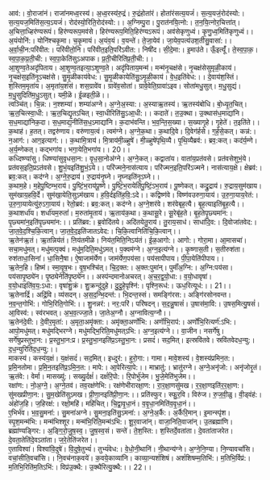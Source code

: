 

  
आव॑:। वो॒राजा॑नं। राजा॑नमध्व॒रस्य॑। अ॒ध्व॒रस्य॑रु॒द्रं। रु॒द्रंहोता॑रं। होता॑रंसत्य॒यजं॑। स॒त्य॒यजं॒रोद॑स्यो:। स॒त्य॒यज॒मिति॑स॒त्य॒ऽयजं॑। रोद॑स्यो॒रिति॒रोद॑स्यो:।। अ॒ग्निम्पु॒रा। पु॒रात॑नयि॒त्नो:। त॒न॒यि॒त्नोर॒चित्ता॑त्। अ॒चित्ता॒ध्हिर॑ण्यरूपं। हिर॑ण्यरूप॒मव॑से। हिर॑ण्यरूप॒मिति॒हिर॑ण्यऽरूपं। अव॑सेकृणुध्वं। कृ॒णु॒ध्व॒मिति॑कृणुध्वं।।  
अ॒यंयोनि॑:। योनि॑श्चकृ॒मा। च॒कृ॒मायं। अ॒यंव॒यं। व॒यन्ते॑। ते॒जा॒येव॑। जा॒येव॒पत्य॑उश॒तीसु॒वासा॑:।। अ॒र्वा॒ची॒न:परि॑वीत:। परि॑वीतो॒नि। परि॑वीत॒इति॒परि॑ऽवीत:। निषी॑द। सी॒दे॒मा:। इ॒माउ॑ते। ऊँ॒इत्यूँ॑। ते॒स्व॒पा॒क॒। स्व॒पा॒क॒प्र॒ती॒ची:। स्व॒पा॒केति॑सुऽअपाक। प्र॒ती॒चीरिति॑प्र॒ती॒ची:।।  
आ॒शृ॒ण्व॒तेअदृ॑पिताय। आ॒शृ॒ण्व॒तइत्या॒ऽशृ॒ण्व॒ते। अदृ॑पिताय॒मन्म॑। मन्म॑नृ॒चक्ष॑से। नृ॒चक्ष॑सेसुमृळी॒काय॑। नृ॒चक्ष॑स॒इति॑नृ॒ऽचक्ष॑से। सु॒मृ॒ळीकाय॑वेध:। सु॒मृ॒ळीकायेति॑सु॒ऽमृ॒ळी॒काय॑। वे॒ध॒इति॑वेध:।। दे॒वाय॑श॒स्तिं। श॒स्तिम॒मृता॑य। अ॒मृता॑य॒शंस॑। शस॒ग्रावे॑व। ग्रावे॑व॒सोता॑। ग्रावे॒वेति॒ग्रावा॑ऽइव। सोता॑मधु॒सुत्। म॒धु॒सुद्यं। म॒धु॒सुदिति॑म॒धु॒ऽसुत्। यमी॒ळॆ। ई॒ळइती॒ळॆ।।  
त्वञ्चि॑त्। चि॒न्न:। न॒श्शम्या॑। शम्या॑अग्ने। अ॒ग्ने॒अ॒स्या:। अ॒स्याऋ॒तस्य॑। ऋ॒तस्य॑बोधि। बो॒ध्यृ॒त॒चित्। ऋ॒त॒चित्स्वा॒धी:। ऋ॒त॒चिद्यृ॒तऽचित्। स्वा॒धीरिति॑सु॒ऽआ॒धी:।। कदाते॑। त॒उ॒क्था। उ॒क्थास॑ध॒माद्या॑नि। स॒ध॒माद्या॑निक॒दा। स॒ध॒माद्य॒नीति॑स॒ध॒ऽमाद्या॑नि। क॒दाभ॑वन्ति। भ॒व॒न्ति॒स॒ख्या। स॒ख्यागृ॒हे। गृ॒हेते॑। त॒इति॑ते।।  
क॒थाह॑। ह॒तत्। तद्वरु॑णाय। वरु॑णाय॒त्वं। त्वम॑ग्ने। अ॒ग्ने॒क॒था। क॒थादि॒वे। दि॒वेग॑र्हसे। ग॒र्ह॒से॒कत्। कन्न॑:। न॒आग॑:। आग॒इत्याग॑:।। क॒थामि॒त्राय॑। मि॒त्राय॑मी॒ळ्हुषे॑। मी॒ळ्हुषे॑पृथि॒व्यै। पृ॒थि॒व्यैब्रव॑:। ब्रव॒:कत्। कद॑र्य॒म्णे। अ॒र्य॒म्णेकत्। कद्भगा॑य। भगा॒येति॒भगा॑य।। 20।।  
कध्दिष्ण्या॑सु। धिष्ण्या॑सुवृधसा॒न:। वृ॒ध॒सा॒नोअ॑ग्ने। अ॒ग्ने॒कत्। कद्वाता॑य। वाता॑य॒प्रत॑वसे। प्रत॑वसेशुभं॒ये। प्रत॑वस॒इति॒प्रऽत॑वसे। शु॒भं॒यइति॑शु॒भं॒ऽये।। परि॑ज्मने॒नास॑त्याय। परि॑ज्मन॒इति॒परि॑ऽज्मने। नास॑त्याय॒क्षे। क्षेब्रव॑:। ब्रव॒:कत्। कद॑ग्ने। अ॒ग्ने॒रु॒द्राय॑। रु॒द्राय॑नृ॒घ्ने। नृ॒घ्नइति॑नृ॒ऽघ्ने।।  
क॒थाम॒हे। म॒हेपु॒ष्टिम्भ॒राय॑। पु॒ष्टिं॒भ॒राय॑पू॒ष्णे। पु॒ष्टिं॒भ॒रायेति॑पु॒ष्टिं॒ऽभ॒राय॑। पू॒ष्णेकत्। कद्रु॒द्राय॑। रु॒द्राय॒सुम॑खाय। सुम॑खाय॒हवि॒र्दे। सुम॑खा॒येति॒सुऽम॑खाय। ह॒वि॒र्दइति॑ह॒वि॒:ऽदे।। कद्विष्ण॑वे। विष्ण॑वउरुगा॒याय॑। उ॒रु॒गा॒याय॒रेत॑:। उ॒रु॒गा॒यायेत्यु॑रु॒ऽगा॒याय॑। रेतो॒ब्रव॑:। ब्रव॒:कत्। कद॑ग्ने। अ॒ग्ने॒शर॑वे। शर॑वेबृह॒त्यै। बृ॒ह॒त्याइति॑बृ॒ह॒त्यै।।  
क॒थाशर्धा॑य। शर्धा॑यम॒रुतां॑। म॒रुता॑मृ॒ताय॑। ऋ॒ताय॑क॒था। क॒थासू॒रे। सू॒रेबृ॑ह॒ते। बृ॒ह॒तेपृ॒छ्यमा॑न:। पृ॒छ्यमा॑न॒इति॑पृ॒छ्यमा॑न:।। प्रति॑ब्रव:। ब्र॒वोदि॑तये। अदि॑तयेतु॒राय॑। तु॒राय॒साध॑। साधा॑दि॒व:। दि॒वोजा॑तवेद:। जा॒त॒वे॒द॒श्चि॒कि॒त्वान्। जा॒त॒वे॒द॒इति॑जातऽवेद:। चि॒कि॒त्वानिति॑चि॒कि॒त्वान्।।  
ऋ॒तेन॑ऋ॒तं। ऋ॒तन्निय॑तं। ऩिय॑तमीळे। निय॑त॒मिति॒निऽय॑तं। ई॒ळ॒आगो:। आगो:। गोरा॒मा। आ॒मासचा॑। सचा॒मधु॑मत्। मधु॑मत्प॒क्वं। मधु॑म॒दिति॒मधु॑ऽमत्। प॒क्वम॑ग्ने। अ॒ग्न॒इत्य॑ग्ने।। कृ॒ष्णास॒ती। स॒तीरुश॑ता। रुश॑ताधा॒सिना॑। धा॒सिनै॒षा। ऐ॒षाजाम॑र्येण। जाम॑र्येण॒पय॑सा। पय॑सापीपाय। पी॒पा॒येति॑पीपाय।।  
ऋ॒तेन॒हि। हिष्म॑। स्मा॒वृ॒ष॒भः। वृ॒ष॒भश्चि॑त्। चि॒द॒क्त:। अ॒क्त:पुमा॑न्। पुमाँ॑अ॒ग्नि:। अ॒ग्नि:पय॑सा। पय॑सापृ॒ष्ठ्ये॑न। पृ॒ष्ठ्येनेति॑पृ॒ष्ठ्ये॑न।। अस्प॑न्दमानोअचरत्। अ॒च॒र॒द्व॒यो॒धा:। व॒यो॒धावृषा॑। व॒यो॒धाइति॑व॒य॒:ऽधा:। वृषा॑शु॒क्रं। शु॒क्रन्दु॑दुहे। दु॒दु॒हे॒पृश्नि॑:। पृश्नि॒रूध॑:। ऊध॒रित्यूध॑:।। 21।।  
ऋ॒तेनाद्रिं॑। अद्रिं॒वि। व्य॑सदन्। अ॒स॒द॒न्भि॒दन्त॑:। भि॒दन्त॒स्सं। समङ्गि॑रस:। अङ्गि॑रसोनवन्त। न॒व॒न्त॒गोभि॑:। गोभि॒रिति॒गोभि॑:।। शु॒नन्नर॑:। नर॒:परि॑। परि॑षदन्। स॒द॒न्नु॒षासं॑। उ॒षास॑मा॒वि:। उ॒षस॒मित्यु॒षसं॑। आ॒विस्व॑:। स्व॑रभवत्। अ॒भ॒व॒त्ज्जा॒ते। जा॒तेअ॒ग्नौ। अ॒ग्नावित्य॒ग्नौ।।  
ऋ॒तेन॑दे॒वी:। दे॒वीर॒मृता॑:। अ॒मृता॒अमृ॑क्ता:। अमृ॑क्ता॒अर्णो॑भि:। अर्णॊ॑भि॒राप॑:। अर्णो॑भि॒रित्यर्ण॑:ऽभि:। आपो॒मधु॑मत्। मधु॑मद्भिरग्ने। मधु॑मद्भि॒रिति॒मधु॑मत्ऽभि:। अ॒ग्न॒इत्य॑ग्ने।। वा॒जीन। नसर्गे॑षु। सर्गे॑षुप्रस्तुभा॒न:। प्र॒स्तु॒भा॒न:प्र। प्र॒स्तु॒भा॒नइति॑प्र॒ऽस्तु॒भा॒न:। प्रसदं॑। सद॒मित्। इत्स्रवि॑तवे। स्रवि॑तवेदध॒न्यु:। द॒ध॒न्युरिति॑द॒ध॒न्यु:।।  
माकस्य॑। कस्य॑य॒क्षं। य॒क्षंसदं॑। सद॒मित्। इध्दुर॑:। हुरो॒गा:। गामा। मावे॒शस्य॑। वे॒शस्य॑प्रमिन॒त:। प्र॒मि॒नतोमा। प्र॒मि॒न॒तइति॑प्र॒ऽमि॒न॒त:। मापे:। आ॒पेरित्या॒पे:।। माभ्रातु॑:। भ्रातु॑रग्ने। अ॒ग्ने॒अनृ॑जो:। अनृ॑जोरृ॒तं। ऋ॒तंवे:। वेर्मा। मासख्यु॑:। सख्यु॒र्दक्षं॑। दक्षं॑रि॒पो:। रि॒पोर्भु॑जेम। भु॒जे॒मेति॑भुजेम।।  
रक्षा॑ण:। नो॒अ॒ग्ने॒। अ॒ग्ने॒तव॑। तव॒रक्ष॑णेभि:। रक्ष॑णेभीरारक्षा॒ण:। रा॒र॒क्षा॒णसु॑मख। र॒र॒क्षा॒णइति॑र॒र॒क्षा॒ण:। सु॑मखप्रीणा॒न:। सु॒म॒खेति॑सुऽमख। प्री॒णा॒नइति॑प्री॒णा॒न:।। प्रति॑स्फुर। स्फु॒र॒वि। विरु॑ज। रु॒ज॒वी॒ळु। वी॒ड्वंह॑:। अंहो॑ज॒हि। ज॒हिरक्ष॑:। रक्षो॒महि॑। महि॑चित्। चि॒द्वा॒वृ॒धा॒नं। व॒वृ॒धा॒नमिति॑व॒वृ॒धा॒नं।।  
ए॒भिर्भ॑व। भ॒व॒सु॒मना॑:। सु॒मना॑अग्ने। सु॒मना॒इति॑सु॒ऽमना॑:। अ॒ग्ने॒अ॒र्कै:। अ॒र्कैरि॒मान्। इ॒मान्स्पृ॑श। स्पृ॒श॒मन्म॑भि:। मन्म॑भिश्शूर। मन्म॑भि॒रिति॒मन्म॑ऽभि:। शू॒र॒वाजा॑न्। वाजा॒निति॒वाजा॑न्। उ॒तब्रह्मा॑णि। ब्रह्मा॑ण्यङ्गिर:। अ॒ङ्गि॒रो॒जु॒ष॒स्व॒। जु॒ष॒स्व॒सं। सन्ते॑। ते॒श॒स्ति:। श॒स्तिर्दे॒वता॑ता। दे॒वता॑ताजरेत। दे॒वता॒तेति॑दे॒वऽता॑ता। ज॒रे॒तेति॑जरेत।।  
ए॒ताविश्वा॑। विश्वा॑वि॒दुषे॑। वि॒दुषे॒तुभ्यं॑। तुभ्यं॑वेध:। वे॒धो॒नी॒थानि॑। नी॒थान्य॑ग्ने। अ॒ग्ने॒नि॒ण्या। नि॒ण्यावचां॑सि। वचां॒सीति॒वचां॑सि।। नि॒वच॑नाक॒वये॑। क॒वये॒काव्या॑नि। काव्या॒न्यशं॑शिषं। अशं॑शिषम्म॒तिभि॑:। म॒तिभि॒र्विप्र॑:। म॒तिभि॒रिति॑म॒तिऽभि॑:। विप्र॑उ॒क्थै:। उ॒क्थैरित्यु॒क्थै:।। 22।।  
